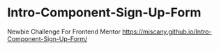 # Intro-Component-Sign-Up-Form
Newbie Challenge For Frontend Mentor
https://miscany.github.io/Intro-Component-Sign-Up-Form/
